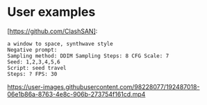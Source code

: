 # User examples

[https://github.com/ClashSAN]:

```
a window to space, synthwave style
Negative prompt:
Sampling method: DDIM Sampling Steps: 8 CFG Scale: 7
Seed: 1,2,3,4,5,6
Script: seed travel
Steps: ? FPS: 30
```

https://user-images.githubusercontent.com/98228077/192487018-06e1b86a-8763-4e8c-906b-273754f161cd.mp4
